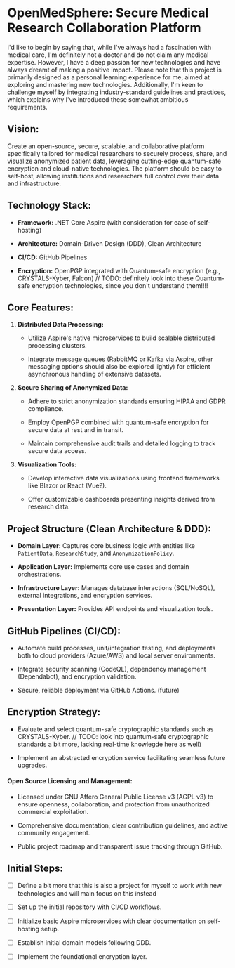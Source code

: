 # OpenMedSphere: Secure Medical Research Collaboration Platform
I'd like to begin by saying that, while I've always had a fascination with medical care, I'm definitely not a doctor and do not claim any medical expertise. However, I have a deep passion for new technologies and have always dreamt of making a positive impact. Please note that this project is primarily designed as a personal learning experience for me, aimed at exploring and mastering new technologies. Additionally, I'm keen to challenge myself by integrating industry-standard guidelines and practices, which explains why I've introduced these somewhat ambitious requirements.

## Vision:

Create an open-source, secure, scalable, and collaborative platform specifically tailored for medical researchers to securely process, share, and visualize anonymized patient data, leveraging cutting-edge quantum-safe encryption and cloud-native technologies. The platform should be easy to self-host, allowing institutions and researchers full control over their data and infrastructure.

## Technology Stack:

- **Framework:** .NET Core Aspire (with consideration for ease of self-hosting)
    
- **Architecture:** Domain-Driven Design (DDD), Clean Architecture
    
- **CI/CD:** GitHub Pipelines
    
- **Encryption:** OpenPGP integrated with Quantum-safe encryption (e.g., CRYSTALS-Kyber, Falcon) // TODO: definitely look into these Quantum-safe encryption technologies, since you don't understand them!!!!
    

## Core Features:

1. **Distributed Data Processing:**
    
    - Utilize Aspire's native microservices to build scalable distributed processing clusters.
        
    - Integrate message queues (RabbitMQ or Kafka via Aspire, other messaging options should also be explored lightly) for efficient asynchronous handling of extensive datasets.
        
2. **Secure Sharing of Anonymized Data:**
    
    - Adhere to strict anonymization standards ensuring HIPAA and GDPR compliance.
        
    - Employ OpenPGP combined with quantum-safe encryption for secure data at rest and in transit.
        
    - Maintain comprehensive audit trails and detailed logging to track secure data access.
        
3. **Visualization Tools:**
    
    - Develop interactive data visualizations using frontend frameworks like Blazor or React (Vue?).
        
    - Offer customizable dashboards presenting insights derived from research data.
        

## Project Structure (Clean Architecture & DDD):

- **Domain Layer:** Captures core business logic with entities like `PatientData`, `ResearchStudy`, and `AnonymizationPolicy`.
    
- **Application Layer:** Implements core use cases and domain orchestrations.
    
- **Infrastructure Layer:** Manages database interactions (SQL/NoSQL), external integrations, and encryption services.
    
- **Presentation Layer:** Provides API endpoints and visualization tools.
    

## GitHub Pipelines (CI/CD):

- Automate build processes, unit/integration testing, and deployments both to cloud providers (Azure/AWS) and local server environments.
    
- Integrate security scanning (CodeQL), dependency management (Dependabot), and encryption validation.
    
- Secure, reliable deployment via GitHub Actions. (future) 
    

## Encryption Strategy:

- Evaluate and select quantum-safe cryptographic standards such as CRYSTALS-Kyber. // TODO: look into quantum-safe cryptographic standards a bit more, lacking real-time knowlegde here as well)
    
- Implement an abstracted encryption service facilitating seamless future upgrades.
    

#### Open Source Licensing and Management:

- Licensed under GNU Affero General Public License v3 (AGPL v3) to ensure openness, collaboration, and protection from unauthorized commercial exploitation.
    
- Comprehensive documentation, clear contribution guidelines, and active community engagement.
    
- Public project roadmap and transparent issue tracking through GitHub.
    

## Initial Steps:

- [ ] Define a bit more that this is also a project for myself to work with new technologies and will main focus on this instead

- [ ] Set up the initial repository with CI/CD workflows.

- [ ] Initialize basic Aspire microservices with clear documentation on self-hosting setup.

- [ ] Establish initial domain models following DDD.

- [ ] Implement the foundational encryption layer.
